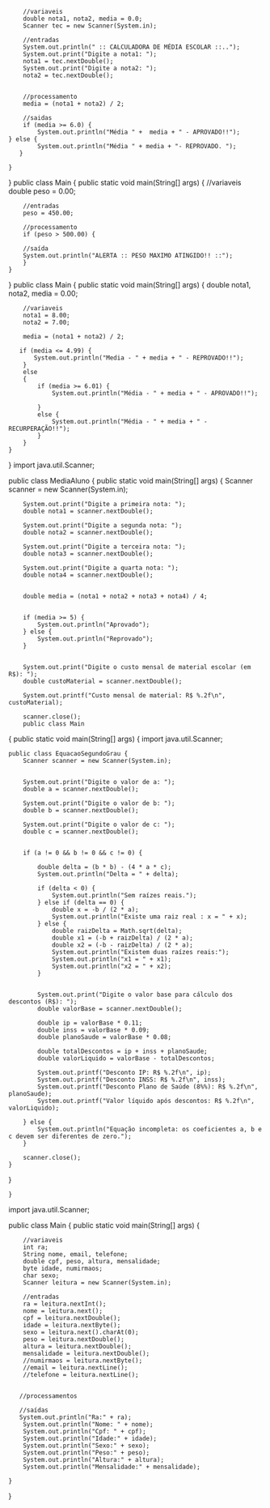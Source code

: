 	    //variaveis
	    double nota1, nota2, media = 0.0;
	    Scanner tec = new Scanner(System.in);
	    
	    //entradas
	    System.out.println(" :: CALCULADORA DE MÉDIA ESCOLAR ::..");
	    System.out.print("Digite a nota1: ");
	    nota1 = tec.nextDouble();
	    System.out.print("Digite a nota2: ");
	    nota2 = tec.nextDouble();
	    
	    
	    //processamento
	    media = (nota1 + nota2) / 2;
	    
	    //saidas
	    if (media >= 6.0) {
	        System.out.println("Média " +  media + " - APROVADO!!");
	} else {
	        System.out.println("Média " + media + "- REPROVADO. ");
	   } 
	    
	}

    
}
    public class Main
    {
	public static void main(String[] args) {
	    //variaveis   
	    double peso = 0.00;
	    
	    //entradas
	    peso = 450.00;
	    
	    //processamento
	    if (peso > 500.00) {
	    
	    //saída
	    System.out.println("ALERTA :: PESO MAXIMO ATINGIDO!! ::");
	    } 
	}           
}
public class Main
{
	public static void main(String[] args) {
	   double nota1, nota2, media = 0.00;
	    
	    //variaveis   
        nota1 = 8.00;
        nota2 = 7.00;
	    
	    media = (nota1 + nota2) / 2;
	    
	   if (media <= 4.99) {
	       System.out.println("Media - " + media + " - REPROVADO!!");
	    }
	    else    
	    {
	        if (media >= 6.01) {
	            System.out.println("Média - " + media + " - APROVADO!!");
	           
	        }
	        else {
	            System.out.println("Média - " + media + " - RECURPERAÇÃO!!");
	        }    
	    }
	}
}
import java.util.Scanner;

public class MediaAluno {
    public static void main(String[] args) {
        Scanner scanner = new Scanner(System.in);

        
        System.out.print("Digite a primeira nota: ");
        double nota1 = scanner.nextDouble();

        System.out.print("Digite a segunda nota: ");
        double nota2 = scanner.nextDouble();

        System.out.print("Digite a terceira nota: ");
        double nota3 = scanner.nextDouble();

        System.out.print("Digite a quarta nota: ");
        double nota4 = scanner.nextDouble();

       
        double media = (nota1 + nota2 + nota3 + nota4) / 4;

        
        if (media >= 5) {
            System.out.println("Aprovado");
        } else {
            System.out.println("Reprovado");
        }

        
        System.out.print("Digite o custo mensal de material escolar (em R$): ");
        double custoMaterial = scanner.nextDouble();

        System.out.printf("Custo mensal de material: R$ %.2f\n", custoMaterial);

        scanner.close();
		public class Main
{
	public static void main(String[] args) {
        import java.util.Scanner;

    public class EquacaoSegundoGrau {
        Scanner scanner = new Scanner(System.in);

        
        System.out.print("Digite o valor de a: ");
        double a = scanner.nextDouble();

        System.out.print("Digite o valor de b: ");
        double b = scanner.nextDouble();

        System.out.print("Digite o valor de c: ");
        double c = scanner.nextDouble();

        
        if (a != 0 && b != 0 && c != 0) {
            
            double delta = (b * b) - (4 * a * c);
            System.out.println("Delta = " + delta);

            if (delta < 0) {
                System.out.println("Sem raízes reais.");
            } else if (delta == 0) {
                double x = -b / (2 * a);
                System.out.println("Existe uma raiz real : x = " + x);
            } else {
                double raizDelta = Math.sqrt(delta); 
                double x1 = (-b + raizDelta) / (2 * a);
                double x2 = (-b - raizDelta) / (2 * a);
                System.out.println("Existem duas raízes reais:");
                System.out.println("x1 = " + x1);
                System.out.println("x2 = " + x2);
            }

            
            System.out.print("Digite o valor base para cálculo dos descontos (R$): ");
            double valorBase = scanner.nextDouble();

            double ip = valorBase * 0.11;       
            double inss = valorBase * 0.09;     
            double planoSaude = valorBase * 0.08; 

            double totalDescontos = ip + inss + planoSaude;
            double valorLiquido = valorBase - totalDescontos;

            System.out.printf("Desconto IP: R$ %.2f\n", ip);
            System.out.printf("Desconto INSS: R$ %.2f\n", inss);
            System.out.printf("Desconto Plano de Saúde (8%%): R$ %.2f\n", planoSaude);
            System.out.printf("Valor líquido após descontos: R$ %.2f\n", valorLiquido);

        } else {
            System.out.println("Equação incompleta: os coeficientes a, b e c devem ser diferentes de zero.");
        }

        scanner.close();
    }
}

	}
import java.util.Scanner;

public class Main
{
    public static void main(String[] args) {
       
        //variaveis
        int ra;
        String nome, email, telefone;
        double cpf, peso, altura, mensalidade;
        byte idade, numirmaos;
        char sexo;
        Scanner leitura = new Scanner(System.in);   
       
        //entradas
        ra = leitura.nextInt();
        nome = leitura.next();
        cpf = leitura.nextDouble();
        idade = leitura.nextByte();
        sexo = leitura.next().charAt(0);
        peso = leitura.nextDouble();
        altura = leitura.nextDouble();
        mensalidade = leitura.nextDouble();
        //numirmaos = leitura.nextByte();
        //email = leitura.nextLine();
        //telefone = leitura.nextLine();
       
       
       //processamentos

       //saídas 
       System.out.println("Ra:" + ra);
        System.out.println("Nome: " + nome);
        System.out.println("Cpf: " + cpf);
        System.out.println("Idade:" + idade);
        System.out.println("Sexo:" + sexo);
        System.out.println("Peso:" + peso);
        System.out.println("Altura:" + altura);
        System.out.println("Mensalidade:" + mensalidade);

    }
}	 
	
	
